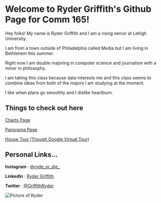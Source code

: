 # Welcome to Ryder Griffith's Github Page for Comm 165!


Hey folks! My name is Ryder Griffith and I am a rising senior at Lehigh University. 

I am from a town outside of Philadelphia called Media but I am living in Bethlehem this summer. 

Right now I am double majoring in computer science and journalism with a minor in philosophy. 

I am taking this class because data interests me and this class seems to combine ideas from both of the majors I am studying at the moment. 

I like when plans go smoothly and I dislike heartburn.

## Things to check out here
[Charts Page](dataPage.md)

[Panorama Page](panorama.md)

[House Tour (Though Google Virtual Tour)](https://poly.google.com/view/dhsJ0AhpaDY)

## Personal Links...
**Instagram** : [@ryde_or_die_](https://www.instagram.com/ryde_or_die_/) 

**LinkedIn** : [Ryder Griffith](https://www.linkedin.com/in/b-ryder-griffith)

**Twitter** : [@GriffithRyder](https://twitter.com/GriffithRyder)  

![ Picture of Ryder ](images/Me.jpg)

